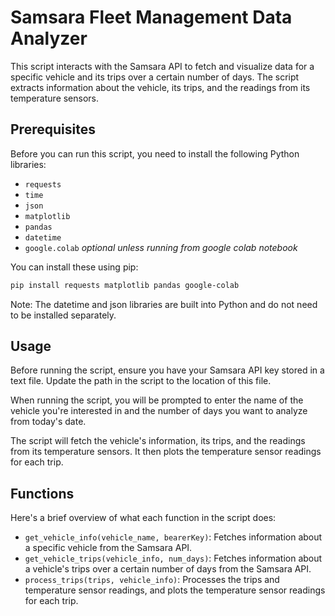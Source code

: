 # Samsara Fleet Management Data Analyzer

This script interacts with the Samsara API to fetch and visualize data for a specific vehicle and its trips over a certain number of days. The script extracts information about the vehicle, its trips, and the readings from its temperature sensors.

## Prerequisites

Before you can run this script, you need to install the following Python libraries:

- `requests`
- `time`
- `json`
- `matplotlib`
- `pandas`
- `datetime`
- `google.colab` *optional unless running from google colab notebook*

You can install these using pip:

```bash
pip install requests matplotlib pandas google-colab
```
Note: The datetime and json libraries are built into Python and do not need to be installed separately.

## Usage

Before running the script, ensure you have your Samsara API key stored in a text file. Update the path in the script to the location of this file.

When running the script, you will be prompted to enter the name of the vehicle you're interested in and the number of days you want to analyze from today's date.

The script will fetch the vehicle's information, its trips, and the readings from its temperature sensors. It then plots the temperature sensor readings for each trip.

## Functions

Here's a brief overview of what each function in the script does:

- `get_vehicle_info(vehicle_name, bearerKey)`: Fetches information about a specific vehicle from the Samsara API.
- `get_vehicle_trips(vehicle_info, num_days)`: Fetches information about a vehicle's trips over a certain number of days from the Samsara API.
- `process_trips(trips, vehicle_info)`: Processes the trips and temperature sensor readings, and plots the temperature sensor readings for each trip.

